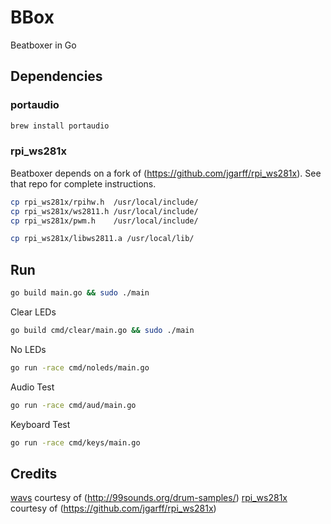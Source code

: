 # BBox

Beatboxer in Go

## Dependencies

### portaudio

```bash
brew install portaudio
```

### rpi_ws281x

Beatboxer depends on a fork of (https://github.com/jgarff/rpi_ws281x). See that
repo for complete instructions.

```bash
cp rpi_ws281x/rpihw.h  /usr/local/include/
cp rpi_ws281x/ws2811.h /usr/local/include/
cp rpi_ws281x/pwm.h    /usr/local/include/

cp rpi_ws281x/libws2811.a /usr/local/lib/
```

## Run

```bash
go build main.go && sudo ./main
```

Clear LEDs

```bash
go build cmd/clear/main.go && sudo ./main
```

No LEDs

```bash
go run -race cmd/noleds/main.go
```

Audio Test

```bash
go run -race cmd/aud/main.go
```

Keyboard Test

```bash
go run -race cmd/keys/main.go
```

## Credits

[wavs](wavs) courtesy of (http://99sounds.org/drum-samples/)
[rpi_ws281x](rpi_ws281x) courtesy of (https://github.com/jgarff/rpi_ws281x)
